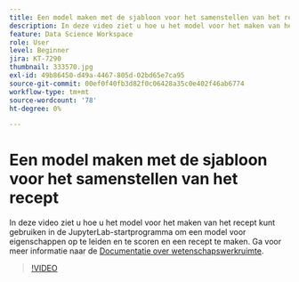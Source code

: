 ```yaml
---
title: Een model maken met de sjabloon voor het samenstellen van het recept
description: In deze video ziet u hoe u het model voor het maken van het recept kunt gebruiken in de JupyterLab-startprogramma om een model voor eigenschappen op te leiden en te scoren en een recept te maken.
feature: Data Science Workspace
role: User
level: Beginner
jira: KT-7290
thumbnail: 333570.jpg
exl-id: 49b86450-d49a-4467-805d-02bd65e7ca95
source-git-commit: 00ef0f40fb3d82f0c06428a35c0e402f46ab6774
workflow-type: tm+mt
source-wordcount: '78'
ht-degree: 0%

---
```


# Een model maken met de sjabloon voor het samenstellen van het recept

In deze video ziet u hoe u het model voor het maken van het recept kunt gebruiken in de JupyterLab-startprogramma om een model voor eigenschappen op te leiden en te scoren en een recept te maken. Ga voor meer informatie naar de [Documentatie over wetenschapswerkruimte](https://experienceleague.adobe.com/docs/experience-platform/data-science-workspace/home.html).

>[!VIDEO](https://video.tv.adobe.com/v/333570?learn=on)
